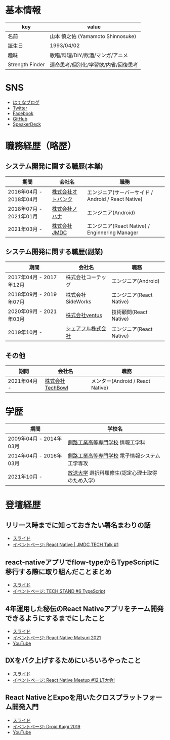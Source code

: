 # 基本情報

| key | value |
| --- | --- |
| 名前 | 山本 慎之佑 (Yamamoto Shinnosuke) |
| 誕生日 | 1993/04/02 |
| 趣味 | 歌唱/料理/DIY/飲酒/マンガ/アニメ |
| Strength Finder | 運命思考/個別化/学習欲/内省/回復思考 |

# SNS

- [はてなブログ](http://mrtry.hatenablog.jp/)
- [Twitter](https://twitter.com/mrtry_)
- [Facebook](https://www.facebook.com/symmt9302)
- [GitHub](https://github.com/mrtry)
- [SpeakerDeck](https://speakerdeck.com/mrtry)


# 職務経歴（略歴）

## システム開発に関する職歴(本業)

| 期間 | 会社名 | 職務 |
| --- | --- | --- |
| 2016年04月 - 2018年04月 | [株式会社オトバンク](https://www.otobank.co.jp/) | エンジニア(サーバーサイド / Android / React Native) |
| 2018年07月 - 2021年01月 | [株式会社ノハナ](https://nohana.co.jp/) | エンジニア(Android) |
| 2021年03月 - | [株式会社JMDC](https://www.jmdc.co.jp/) | エンジニア(React Native) / Enginnering Manager |

## システム開発に関する職歴(副業)

| 期間 | 会社名 | 職務 |
| --- | --- | --- |
| 2017年04月 - 2017年12月 | 株式会社コーテッグ | エンジニア(Android) |
| 2018年09月 - 2019年07月 | 株式会社SideWorks | エンジニア(React Native) |
| 2020年09月 - 2021年03月 | [株式会社ventus](https://ventus-inc.com/) | 技術顧問(React Native) |
| 2019年10月 - | [シェアフル株式会社](https://sharefull.com/about/) | エンジニア(React Native)  |


## その他

| 期間 | 会社名 | 職務 |
| --- | --- | --- |
| 2021年04月 - | [株式会社TechBowl](https://techbowl.co.jp/) | メンター(Android / React Native)  |

# 学歴

| 期間 | 学校名 |
| --- | --- |
| 2009年04月 - 2014年03月 | [釧路工業高等専門学校](https://www.kushiro-ct.ac.jp/) 情報工学科 |
| 2014年04月 - 2016年03月 | [釧路工業高等専門学校](https://www.kushiro-ct.ac.jp/) 電子情報システム工学専攻 |
| 2021年10月 -  | [放送大学](https://www.ouj.ac.jp/) 選択科履修生(認定心理士取得のため入学) |


# 登壇経歴

## リリース時までに知っておきたい署名まわりの話

- [スライド](https://speakerdeck.com/mrtry/what-you-need-to-know-about-signatures-by-the-time-of-release)
- [イベントページ: React Native | JMDC TECH Talk #1](https://jmdc-event.connpass.com/event/234301/)

## react-nativeアプリでflow-typeからTypeScriptに移行する際に取り組んだことまとめ
- [スライド](https://speakerdeck.com/mrtry/what-i-worked-on-when-migrating-from-flow-typed-to-typescript-in-a-react-native-app)
- [イベントページ: TECH STAND #6 TypeScript](https://standfm.connpass.com/event/229027/)

## 4年運用した秘伝のReact Nativeアプリをチーム開発できるようにするまでにしたこと
- [スライド](https://speakerdeck.com/mrtry/enabling-team-development-of-a-secret-react-native-app-that-has-been-in-operation-for-four-years)
- [イベントページ: React Native Matsuri 2021](https://reactnative-matsuri.com/speakers/0g6qQRfZowrYSv0wAfla)
- [YouTube](https://www.youtube.com/watch?v=OGsR3O4qu6s&t=30277s)

## DXをバク上げするためにいろいろやったこと
- [スライド](https://speakerdeck.com/mrtry/improving-the-development-environment-for-react-native)
- [イベントページ: React Native Meetup #12 LT大会!](https://react-native-meetup.connpass.com/event/210587/)

## React NativeとExpoを用いたクロスプラットフォーム開発入門
- [スライド](https://speakerdeck.com/mrtry/react-nativetoexpowoyong-itakurosupuratutohuomukai-fa-ru-men)
- [イベントページ: Droid Kaigi 2019](https://droidkaigi.jp/2019/timetable/70901)
- [YouTube](https://www.youtube.com/watch?v=Mp0-Avyi8Ec)
